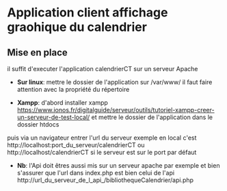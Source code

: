 # Application client affichage graohique du calendrier

## Mise en place

il suffit d'executer l'application calendrierCT sur un serveur Apache 
- **Sur linux**: mettre le dossier de l'application sur /var/www/ il faut faire attention avec la propriété du répertoire


- **Xampp**: d'abord installer xampp 
https://www.ionos.fr/digitalguide/serveur/outils/tutoriel-xampp-creer-un-serveur-de-test-local/
et mettre le dossier de l'application dans le dossier htdocs 

puis via un navigateur entrer l'url du serveur exemple en local c'est http://localhost:port_du_serveur/calendrierCT ou http://localhost/calendrierCT si le serveur est sur le port par défaut

- **Nb**: l'Api doit êtres aussi mis sur un serveur apache par exemple
et bien s'assurer que l'url dans index.php est bien celui de l'api http://url_du_serveur_de_l_api_/bibliothequeCalendrier/api.php